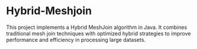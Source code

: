 # Hybrid-Meshjoin
This project implements a Hybrid MeshJoin algorithm in Java. It combines traditional mesh join techniques with optimized hybrid strategies to improve performance and efficiency in processing large datasets.
